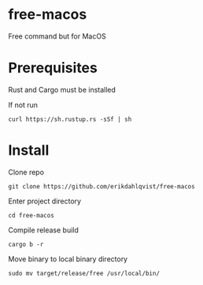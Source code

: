 # free-macos
Free command but for MacOS

# Prerequisites
Rust and Cargo must be installed

If not run
```
curl https://sh.rustup.rs -sSf | sh
```


# Install

Clone repo
```
git clone https://github.com/erikdahlqvist/free-macos
```
Enter project directory
```
cd free-macos
```
Compile release build
```
cargo b -r
```
Move binary to local binary directory
```
sudo mv target/release/free /usr/local/bin/
```
